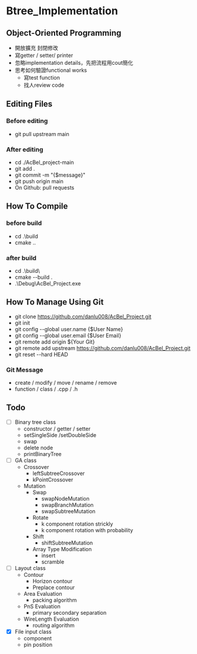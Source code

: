 # Btree_Implementation

## Object-Oriented Programming
* 開放擴充 封閉修改
* 寫getter / setter/ printer
* 忽略implementation details，先把流程用cout簡化
* 思考如何驗證functional works
  * 寫test function
  * 找人review code

## Editing Files
### Before editing
- git pull upstream main
### After editing
- cd ./AcBel_project-main
- git add .
- git commit -m "{$message}"
- git push origin main
- On Github: pull requests

## How To Compile
### before build
- cd .\build
- cmake ..
### after build
- cd .\build\
- cmake --build .
- .\Debug\AcBel_Project.exe

## How To Manage Using Git
- git clone https://github.com/danlu008/AcBel_Project.git
- git init
- git config --global user.name {$User Name}
- git config --global user.email {$User Email}
- git remote add origin ${Your Git}
- git remote add upstream https://github.com/danlu008/AcBel_Project.git
- git reset --hard HEAD

### Git Message
- create / modify / move / rename / remove
- function / class / .cpp / .h

## Todo
- [ ] Binary tree class
  * constructor / getter / setter
  * setSingleSide /setDoubleSide
  * swap
  * delete node
  * printBinaryTree
- [ ] GA class
  * Crossover
    * leftSubtreeCrossover
    * kPointCrossover
  * Mutation
    * Swap
      * swapNodeMutation
      * swapBranchMutation
      * swapSubtreeMutation
    * Rotate
      * k component rotation strickly
      * k component rotation with probability
    * Shift
      * shiftSubtreeMutation
    * Array Type Modification
      * insert
      * scramble
- [ ] Layout class
  * Contour
    * Horizon contour
    * Preplace contour
  * Area Evaluation
    * packing algorithm
  * PnS Evaluation
    * primary secondary separation
  * WireLength Evaluation
    * routing algorithm
- [x] File input class
  * component
  * pin position
